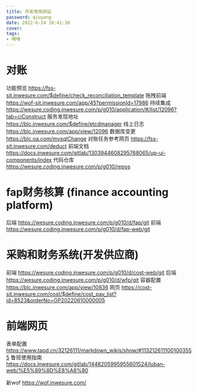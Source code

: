 ```yaml
---
title: 开发常用网站
password: qiuyang
date: 2022-6-14 10:41:30
cover: 
tags:
- 嘿嘿
---
```

# 对账
功能预览
https://fss-sit.inwesure.com/$define/check_reconciliation_template
拖拽前端
https://wof-sit.inwesure.com/app/45?permissionId=17986
持续集成
https://wesure.coding.inwesure.com/p/g010/application/#/list/12096?tab=ciConstruct
服务发现地址
https://blc.inwesure.com/$define/etcdmanager
线上日志
https://blc.inwesure.com/app/view/12096
数据库变更
https://blc.oa.com/mysqlChange
对账任务参考网页
https://fss-sit.inwesure.com/deduct
前端文档
https://docs.inwesure.com/gitlab/1303944608295768065/up-ui-components/index
代码仓库
https://wesure.coding.inwesure.com/p/g010/repos

# fap财务核算 (finance accounting platform)
后端
https://wesure.coding.inwesure.com/p/g010/d/fap/git
前端
https://wesure.coding.inwesure.com/p/g010/d/fap-web/git

# 采购和财务系统(开发供应商)
前端
https://wesure.coding.inwesure.com/p/g010/d/cost-web/git
后端
https://wesure.coding.inwesure.com/p/g010/d/wfp/git
容器配置
https://blc.inwesure.com/app/view/10836
网页
https://cost-sit.inwesure.com/cost/$define/cost_pay_list?id=8523&orderNo=GP20220610000005

# 前端网页
表单配置
https://www.tapd.cn/32126111/markdown_wikis/show/#1132126111001003555
鲁班使用指南
https://docs.inwesure.com/gitlab/1448205995955601524/luban-web/%E5%89%8D%E8%A8%80

新wof
https://wof.inwesure.com/
